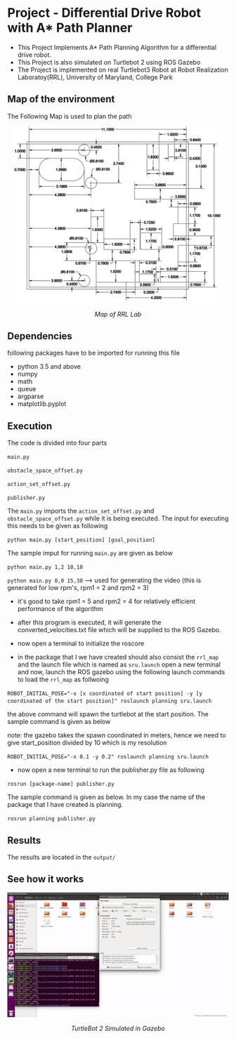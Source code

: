 # Project - Differential Drive Robot with A* Path Planner

* This Project Implements A* Path Planning Algorithm for a differential drive robot.
* This Project is also simulated on Turtlebot 2 using ROS Gazebo
* The Project is implemented on real Turtlebot3 Robot at Robot Realization Laboratoy(RRL), University of Maryland, College Park

## Map of the environment 
The Following Map is used to plan the path

<p align="center">
<img src="images/rrl_map.JPG" alt="map" width="480">
</p>
<p align="center">
<em>Map of RRL Lab</em>
</p>

## Dependencies
following packages have to be imported for running this file 

* python 3.5 and above
* numpy
* math
* queue
* argparse
* matplotlib.pyplot

## Execution
The code is divided into four parts

`main.py`

`obstacle_space_offset.py`

`action_set_offset.py`

`publisher.py`

The `main.py` imports the `action_set_offset.py` and `obstacle_space_offset.py` while it is being executed. The input for executing this needs to be given as following

`python main.py [start_position] [goal_position]`

The sample imput for running `main.py` are given as below 

`python main.py 1,2 10,10`

`python main.py 0,0 15,30`  --> used for generating the video (this is generated for low rpm's, rpm1 = 2 and rpm2 = 3)

* it's good to take rpm1 = 5 and rpm2 = 4 for relatively efficient performance of the algorithm 
* after this program is executed, it will generate the converted_velocities.txt file which will be supplied to the ROS Gazebo.

* now open a terminal to initialize the roscore

* in the package that I we have created should also consist the `rrl_map` and the launch file which is named as `sru.launch`
open a new terminal and now, launch the ROS gazebo using the following launch commands to load the `rrl_map` as follwoing 


`ROBOT_INITIAL_POSE="-x [x coordinated of start position] -y [y coordinated of the start position]" roslaunch planning sru.launch`

the above command will spawn the turtlebot at the start position. The sample command is given as below 

note: the gazebo takes the spawn coordinated in meters, hence we need to give start_position divided by 10 which is my resolution

`ROBOT_INITIAL_POSE="-x 0.1 -y 0.2" roslaunch planning sru.launch`

* now open a new terminal to run the publisher.py file as following 

`rosrun [package-name] publisher.py`

The sample command is given as below. In my case the name of the package that I have created is planning. 

`rosrun planning publisher.py`

## Results
The results are located in the `output/`

## See how it works

<p align="center">
<img src="images/output.gif" alt="output" width="640">
</p>
<p align="center">
<em>TurtleBot 2 Simulated in Gazebo</em>
</p>


